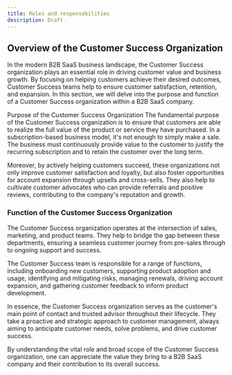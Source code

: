 ```yaml
---
title: Roles and responsabilities
description: Draft
---
```


## Overview of the Customer Success Organization

In the modern B2B SaaS business landscape, the Customer Success organization plays an essential role in driving customer value and business growth. By focusing on helping customers achieve their desired outcomes, Customer Success teams help to ensure customer satisfaction, retention, and expansion. In this section, we will delve into the purpose and function of a Customer Success organization within a B2B SaaS company.

Purpose of the Customer Success Organization
The fundamental purpose of the Customer Success organization is to ensure that customers are able to realize the full value of the product or service they have purchased. In a subscription-based business model, it's not enough to simply make a sale. The business must continuously provide value to the customer to justify the recurring subscription and to retain the customer over the long term.

Moreover, by actively helping customers succeed, these organizations not only improve customer satisfaction and loyalty, but also foster opportunities for account expansion through upsells and cross-sells. They also help to cultivate customer advocates who can provide referrals and positive reviews, contributing to the company's reputation and growth.

### Function of the Customer Success Organization

The Customer Success organization operates at the intersection of sales, marketing, and product teams. They help to bridge the gap between these departments, ensuring a seamless customer journey from pre-sales through to ongoing support and success.

The Customer Success team is responsible for a range of functions, including onboarding new customers, supporting product adoption and usage, identifying and mitigating risks, managing renewals, driving account expansion, and gathering customer feedback to inform product development.

In essence, the Customer Success organization serves as the customer's main point of contact and trusted advisor throughout their lifecycle. They take a proactive and strategic approach to customer management, always aiming to anticipate customer needs, solve problems, and drive customer success.

By understanding the vital role and broad scope of the Customer Success organization, one can appreciate the value they bring to a B2B SaaS company and their contribution to its overall success.
